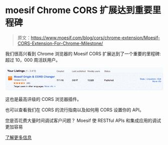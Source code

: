 # moesif Chrome CORS 扩展达到重要里程碑

> 原文：<https://www.moesif.com/blog/cors/chrome-extension/Moesif-CORS-Extension-For-Chrome-Milestone/>

我们很高兴看到 Chrome 浏览器的 Moesif CORS 扩展达到了一个重要的里程碑:超过 10，000 周活跃用户。

![screen shot of moesif cors weekly active users](img/f4798500c9115c2b6416e52d4ecc55d6.png)

这也是最高评级的 CORS 浏览器插件。

也可以查看我们在 CORS 的流行指南以及如何用 CORS 设置你的 API。

您是否花费大量时间调试客户问题？
Moesif 使 RESTful APIs 和集成应用的调试更加容易

[了解更多信息](https://www.moesif.com?utm_source=blog)